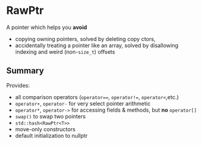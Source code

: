 # RawPtr

A pointer which helps you **avoid**

- copying owning pointers, solved by deleting copy ctors,
- accidentally treating a pointer like an array, solved by disallowing indexing and weird (non-`size_t`) offsets

## Summary

Provides:
- all comparison operators (`operator==`, `operator!=`, `operator<`,etc.)
- `operator+`, `operator-` for very select pointer arithmetic
- `operator*`, `operator->` for accessing fields & methods, but **no** `operator[]`
- `swap()` to swap two pointers
- `std::hash<RawPtr<T>>`
- move-only constructors
- default initialization to nullptr
